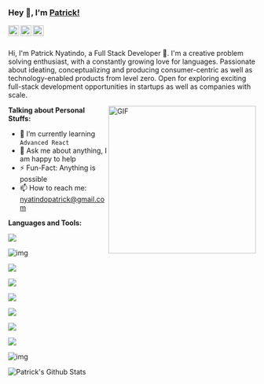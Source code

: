 ### Hey 👋, I'm [Patrick!](https://nyatindo.ml)

<a href="https://github.com/nyatindopatrick">
  <img align="left" alt="Patrick Nyatindo | Github" width="22px" src="https://cdn.jsdelivr.net/npm/simple-icons@v3/icons/github.svg" />
</a>
<a href="https://www.linkedin.com/in/nyatindopatrick/">
  <img align="left" alt="Alex' LinkedIn" width="22px" src="https://cdn.jsdelivr.net/npm/simple-icons@v3/icons/linkedin.svg" />
</a>
<a href="https://twitter.com/nyatindopatrick">
  <img align="left" alt="Patrick Nyatindo | Twitter" width="22px" src="https://cdn.jsdelivr.net/npm/simple-icons@v3/icons/twitter.svg" />
</a>

<br />
<br />

Hi, I'm Patrick Nyatindo, a Full Stack Developer 🚀. I'm a creative problem solving enthusiast, with a constantly growing love for languages.
Passionate about ideating, conceptualizing and producing consumer-centric as well as technology-enabled products from level zero. Open for exploring exciting full-stack development opportunities in startups as well as companies with scale.

<img align="right" alt="GIF" width="300px" src="https://image.freepik.com/free-vector/programmer-concept-illustration_114360-2284.jpg" />

**Talking about Personal Stuffs:**

- 🌱 I’m currently learning `Advanced React`
- 💬 Ask me about anything, I am happy to help
- ⚡️ Fun-Fact: Anything is possible
- 📫 How to reach me: nyatindopatrick@gmail.com


**Languages and Tools:**

![](https://img.shields.io/badge/Node.js-informational?logo=node.js&logoColor=fabd2f&color=282828)

![img](https://img.shields.io/badge/Rails-informational?logo=ruby&logoColor=fabd2f&color=282828)

![](https://img.shields.io/badge/React-informational?logo=react&logoColor=fabd2f&color=282828)

![](https://img.shields.io/badge/Express-informational?logo=express&logoColor=fabd2f&color=282828)

![](https://img.shields.io/badge/TypeScript-informational?logo=typescript&logoColor=fabd2f&color=282828)

![](https://img.shields.io/badge/Ruby-informational?logo=ruby&logoColor=fabd2f&color=282828)

![](https://img.shields.io/badge/JavaScript-informational?logo=javascript&logoColor=fabd2f&color=282828)

![](https://img.shields.io/badge/TailwindCSS-informational?logo=tailwindcss&logoColor=fabd2f&color=282828)

![img](https://img.shields.io/badge/Vite-informational?logo=vite&logoColor=fabd2f&color=282828)

![Patrick's Github Stats](https://github-readme-stats.vercel.app/api?username=nyatindopatrick&show_icons=true&title_color=fff&icon_color=79ff97&text_color=9f9f9f&bg_color=151515)



